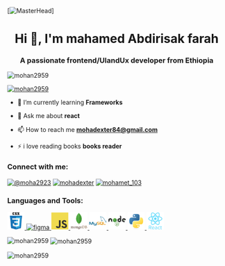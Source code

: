 [![MasterHead](https://user-images.githubusercontent.com/10498744/210012254-234538ff-d198-48aa-8964-37e6fd45d227.gif)]

<h1 align="center">Hi 👋, I'm mahamed Abdirisak farah</h1>
<h3 align="center">A passionate frontend/UlandUx developer from Ethiopia</h3>

<p align="left"> <img src="https://komarev.com/ghpvc/?username=mohan2959&label=Profile%20views&color=0e75b6&style=flat" alt="mohan2959" /> </p>

<p align="left"> <a href="https://github.com/ryo-ma/github-profile-trophy"><img src="https://github-profile-trophy.vercel.app/?username=mohan2959" alt="mohan2959" /></a> </p>

- 🌱 I’m currently learning **Frameworks**

- 💬 Ask me about **react**

- 📫 How to reach me **mohadexter84@gmail.com**

- ⚡ i love reading books **books reader**

<h3 align="left">Connect with me:</h3>
<p align="left">
<a href="https://twitter.com/@moha2923" target="blank"><img align="center" src="https://raw.githubusercontent.com/rahuldkjain/github-profile-readme-generator/master/src/images/icons/Social/twitter.svg" alt="@moha2923" height="30" width="40" /></a>
<a href="https://fb.com/mohadexter" target="blank"><img align="center" src="https://raw.githubusercontent.com/rahuldkjain/github-profile-readme-generator/master/src/images/icons/Social/facebook.svg" alt="mohadexter" height="30" width="40" /></a>
<a href="https://instagram.com/mohamet_103" target="blank"><img align="center" src="https://raw.githubusercontent.com/rahuldkjain/github-profile-readme-generator/master/src/images/icons/Social/instagram.svg" alt="mohamet_103" height="30" width="40" /></a>
</p>

<h3 align="left">Languages and Tools:</h3>
<p align="left"> <a href="https://www.w3schools.com/css/" target="_blank" rel="noreferrer"> <img src="https://raw.githubusercontent.com/devicons/devicon/master/icons/css3/css3-original-wordmark.svg" alt="css3" width="40" height="40"/> </a> <a href="https://www.figma.com/" target="_blank" rel="noreferrer"> <img src="https://www.vectorlogo.zone/logos/figma/figma-icon.svg" alt="figma" width="40" height="40"/> </a> <a href="https://developer.mozilla.org/en-US/docs/Web/JavaScript" target="_blank" rel="noreferrer"> <img src="https://raw.githubusercontent.com/devicons/devicon/master/icons/javascript/javascript-original.svg" alt="javascript" width="40" height="40"/> </a> <a href="https://www.mongodb.com/" target="_blank" rel="noreferrer"> <img src="https://raw.githubusercontent.com/devicons/devicon/master/icons/mongodb/mongodb-original-wordmark.svg" alt="mongodb" width="40" height="40"/> </a> <a href="https://www.mysql.com/" target="_blank" rel="noreferrer"> <img src="https://raw.githubusercontent.com/devicons/devicon/master/icons/mysql/mysql-original-wordmark.svg" alt="mysql" width="40" height="40"/> </a> <a href="https://nodejs.org" target="_blank" rel="noreferrer"> <img src="https://raw.githubusercontent.com/devicons/devicon/master/icons/nodejs/nodejs-original-wordmark.svg" alt="nodejs" width="40" height="40"/> </a> <a href="https://www.python.org" target="_blank" rel="noreferrer"> <img src="https://raw.githubusercontent.com/devicons/devicon/master/icons/python/python-original.svg" alt="python" width="40" height="40"/> </a> <a href="https://reactjs.org/" target="_blank" rel="noreferrer"> <img src="https://raw.githubusercontent.com/devicons/devicon/master/icons/react/react-original-wordmark.svg" alt="react" width="40" height="40"/> </a> </p>

<p><img align="left" src="https://github-readme-stats.vercel.app/api/top-langs?username=mohan2959&show_icons=true&locale=en&layout=compact" alt="mohan2959" /></p>

<p>&nbsp;<img align="center" src="https://github-readme-stats.vercel.app/api?username=mohan2959&show_icons=true&locale=en" alt="mohan2959" /></p>

<p><img align="center" src="https://github-readme-streak-stats.herokuapp.com/?user=mohan2959&" alt="mohan2959" /></p>
